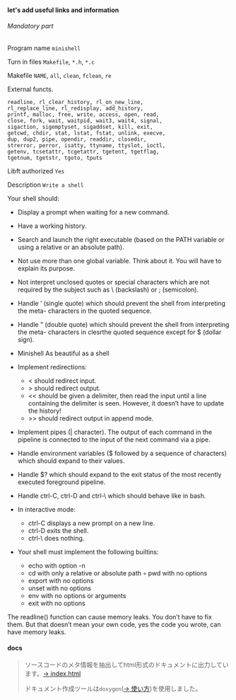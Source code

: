 #### let's add useful links and information

###### Mandatory part
Program name `minishell`

Turn in files `Makefile`, `*.h`, `*.c`

Makefile `NAME`, `all`, `clean`, `fclean`, `re`

External functs.
```
readline, rl_clear_history, rl_on_new_line,
rl_replace_line, rl_redisplay, add_history,
printf, malloc, free, write, access, open, read,
close, fork, wait, waitpid, wait3, wait4, signal,
sigaction, sigemptyset, sigaddset, kill, exit,
getcwd, chdir, stat, lstat, fstat, unlink, execve,
dup, dup2, pipe, opendir, readdir, closedir,
strerror, perror, isatty, ttyname, ttyslot, ioctl,
getenv, tcsetattr, tcgetattr, tgetent, tgetflag,
tgetnum, tgetstr, tgoto, tputs
```

Libft authorized `Yes`

Description `Write a shell`

Your shell should:

* Display a prompt when waiting for a new command.
* Have a working history.
* Search and launch the right executable (based on the PATH variable or using a relative or an absolute path).
* Not use more than one global variable. Think about it. You will have to explain its purpose.
* Not interpret unclosed quotes or special characters which are not required by the subject such as \ (backslash) or ; (semicolon).
* Handle ’ (single quote) which should prevent the shell from interpreting the meta- characters in the quoted sequence.
* Handle " (double quote) which should prevent the shell from interpreting the meta- characters in clesrthe quoted sequence except for $ (dollar sign).

* Minishell As beautiful as a shell
* Implement redirections:
  * < should redirect input.
  * \> should redirect output.
  *  << should be given a delimiter, then read the input until a line containing the delimiter is seen. However, it doesn’t have to update the history!
  * \>> should redirect output in append mode.
* Implement pipes (| character). The output of each command in the pipeline is
connected to the input of the next command via a pipe.
* Handle environment variables ($ followed by a sequence of characters) which should expand to their values.
* Handle $? which should expand to the exit status of the most recently executed foreground pipeline.
* Handle ctrl-C, ctrl-D and ctrl-\ which should behave like in bash.
* In interactive mode:
  * ctrl-C displays a new prompt on a new line.
  * ctrl-D exits the shell.
  * ctrl-\ does nothing.
* Your shell must implement the following builtins:
  * echo with option -n
  * cd with only a relative or absolute path ◦ pwd with no options
  * export with no options
  * unset with no options
  * env with no options or arguments
  * exit with no options

The readline() function can cause memory leaks. You don’t have to fix them. But that doesn’t mean your own code, yes the code you wrote, can have memory leaks.

#### docs
> ソースコードのメタ情報を抽出してhtml形式のドキュメントに出力しています。[→ index.html]()
>
> ドキュメント作成ツールは`doxygen`([→ 使い方]())を使用しました。
